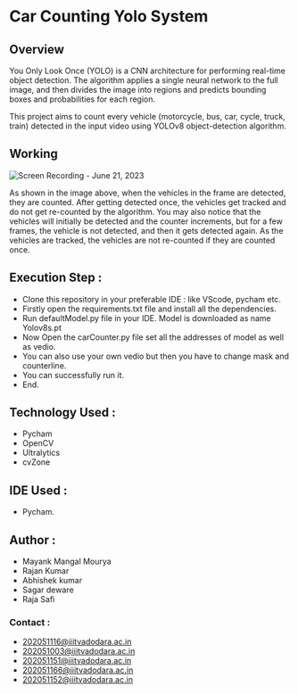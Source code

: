 # Car Counting Yolo System
## Overview
You Only Look Once (YOLO) is a CNN architecture for performing real-time object detection. The algorithm applies a single neural network to the full image, and then divides the image into regions and predicts bounding boxes and probabilities for each region.

This project aims to count every vehicle (motorcycle, bus, car, cycle, truck, train) detected in the input video using YOLOv8 object-detection algorithm.
## Working
![Screen Recording - June 21, 2023](https://github.com/mayankmangalmourya/CarCounter/assets/87426167/c8c7b27c-2965-4737-b958-81a88b8cd847)

As shown in the image above, when the vehicles in the frame are detected, they are counted. After getting detected once, the vehicles get tracked and do not get re-counted by the algorithm.
You may also notice that the vehicles will initially be detected and the counter increments, but for a few frames, the vehicle is not detected, and then it gets detected again. As the vehicles are tracked, the vehicles are not re-counted if they are counted once.

## Execution Step :
 - Clone this repository in your preferable IDE : like VScode, pycham etc.
 - Firstly open the requirements.txt file and install all the dependencies.
 - Run defaultModel.py file in your IDE. Model is downloaded as name Yolov8s.pt
 - Now Open the carCounter.py file set all the addresses of model as well as vedio.
 - You can also use your own vedio but then you have to change mask and counterline.
 - You can successfully run it.
 - End.

## Technology Used :
 - Pycham
 - OpenCV
 - Ultralytics
 - cvZone

## IDE Used :
 - Pycham.
## Author : 
 - Mayank Mangal Mourya
 - Rajan Kumar
 - Abhishek kumar
 - Sagar deware
 - Raja Safi
 
### Contact : 
- 202051116@iiitvadodara.ac.in
- 202051003@iiitvadodara.ac.in
- 202051151@iiitvadodara.ac.in
- 202051166@iiitvadodara.ac.in
- 202051152@iiitvadodara.ac.in
   
